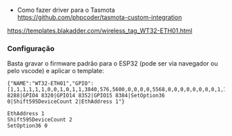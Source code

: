 
- Como fazer driver para o Tasmota
https://github.com/phpcoder/tasmota-custom-integration

https://templates.blakadder.com/wireless_tag_WT32-ETH01.html




### Configuração
Basta gravar o firmware padrão para o ESP32 (pode ser via navegador ou pelo vscode) e aplicar o template:

```
{"NAME":"WT32-ETH01","GPIO":[1,1,1,1,1,1,0,0,1,0,1,1,3840,576,5600,0,0,0,0,5568,0,0,0,0,0,0,0,0,1,1,0,1,1,0,0,1],"FLAG":0,"BASE":1,"CMND":"GPIO2 8288|GPIO4 8320|GPIO14 8352|GPIO15 8384|SetOption36 0|Shift595DeviceCount 2|EthAddress 1"}
```
```
EthAddress 1
Shift595DeviceCount 2
SetOption36 0
```

